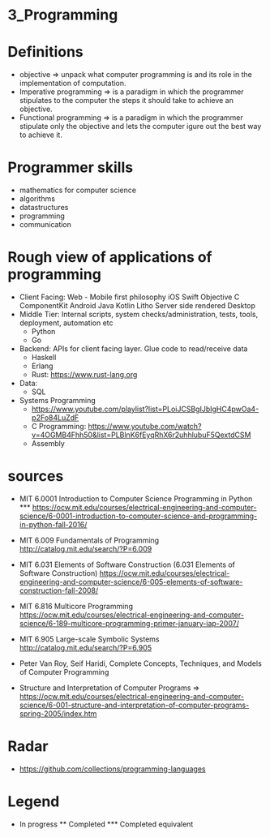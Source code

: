 # 3_Programming
# Definitions
* objective => unpack what computer programming is and its role in the implementation of computation.
* Imperative programming => is a paradigm in which the programmer stipulates to the computer the steps it should take to achieve an objective.
* Functional programming => is a paradigm in which the programmer stipulate only the objective and lets the computer igure out the best way to achieve it.

# Programmer skills
* mathematics for computer science
* algorithms 
* datastructures
* programming
* communication

# Rough view of applications of programming
* Client Facing:
    Web - Mobile first philosophy
    iOS
        Swift
        Objective C
        ComponentKit
    Android
        Java
        Kotlin
        Litho
    Server side rendered 
    Desktop
* Middle Tier: Internal scripts, system checks/administration, tests, tools, deployment, automation etc
    * Python
    * Go
* Backend: APIs for client facing layer. Glue code to read/receive data
    * Haskell
    * Erlang
    * Rust: https://www.rust-lang.org
* Data:
    * SQL
* Systems Programming
    * https://www.youtube.com/playlist?list=PLoiJCSBgIJbIgHC4pwOa4-p2Fo84LuZdF
    * C Programming: https://www.youtube.com/watch?v=4OGMB4Fhh50&list=PLBlnK6fEyqRhX6r2uhhlubuF5QextdCSM
    * Assembly

# sources

* MIT 6.0001 Introduction to Computer Science Programming in Python ***
    https://ocw.mit.edu/courses/electrical-engineering-and-computer-science/6-0001-introduction-to-computer-science-and-programming-in-python-fall-2016/

* MIT 6.009 Fundamentals of Programming
    http://catalog.mit.edu/search/?P=6.009

* MIT 6.031 Elements of Software Construction (6.031 Elements of Software Construction)
    https://ocw.mit.edu/courses/electrical-engineering-and-computer-science/6-005-elements-of-software-construction-fall-2008/

* MIT 6.816 Multicore Programming
    https://ocw.mit.edu/courses/electrical-engineering-and-computer-science/6-189-multicore-programming-primer-january-iap-2007/

* MIT 6.905 Large-scale Symbolic Systems
    http://catalog.mit.edu/search/?P=6.905
    
* Peter Van Roy, Seif Haridi, Complete Concepts, Techniques, and Models of Computer Programming

* Structure and Interpretation of Computer Programs => 
    https://ocw.mit.edu/courses/electrical-engineering-and-computer-science/6-001-structure-and-interpretation-of-computer-programs-spring-2005/index.htm

# Radar
* https://github.com/collections/programming-languages 

# Legend
* In progress
** Completed
*** Completed equivalent
